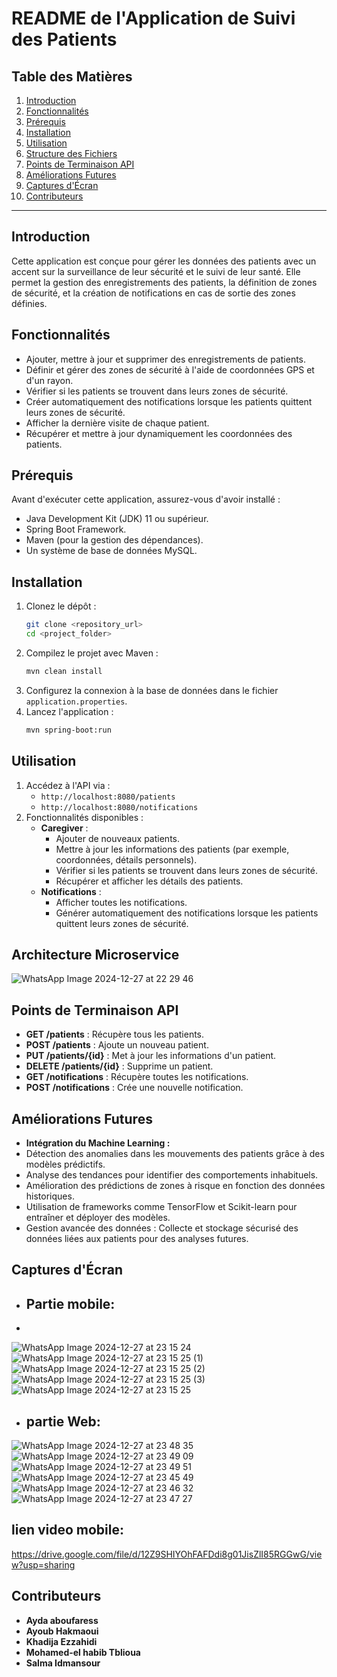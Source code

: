 # README de l'Application de Suivi des Patients

## Table des Matières
1. [Introduction](#introduction)
2. [Fonctionnalités](#fonctionnalités)
3. [Prérequis](#prérequis)
4. [Installation](#installation)
5. [Utilisation](#utilisation)
6. [Structure des Fichiers](#structure-des-fichiers)
7. [Points de Terminaison API](#points-de-terminaison-api)
8. [Améliorations Futures](#améliorations-futures)
9. [Captures d'Écran](#captures-décran)
10. [Contributeurs](#contributeurs)

---

## Introduction
Cette application est conçue pour gérer les données des patients avec un accent sur la surveillance de leur sécurité et le suivi de leur santé. Elle permet la gestion des enregistrements des patients, la définition de zones de sécurité, et la création de notifications en cas de sortie des zones définies.

## Fonctionnalités
- Ajouter, mettre à jour et supprimer des enregistrements de patients.
- Définir et gérer des zones de sécurité à l'aide de coordonnées GPS et d'un rayon.
- Vérifier si les patients se trouvent dans leurs zones de sécurité.
- Créer automatiquement des notifications lorsque les patients quittent leurs zones de sécurité.
- Afficher la dernière visite de chaque patient.
- Récupérer et mettre à jour dynamiquement les coordonnées des patients.

## Prérequis
Avant d'exécuter cette application, assurez-vous d'avoir installé :
- Java Development Kit (JDK) 11 ou supérieur.
- Spring Boot Framework.
- Maven (pour la gestion des dépendances).
- Un système de base de données MySQL.

## Installation
1. Clonez le dépôt :
   ```bash
   git clone <repository_url>
   cd <project_folder>
   ```
2. Compilez le projet avec Maven :
   ```bash
   mvn clean install
   ```
3. Configurez la connexion à la base de données dans le fichier `application.properties`.
4. Lancez l'application :
   ```bash
   mvn spring-boot:run
   ```

## Utilisation
1. Accédez à l'API via :
   - `http://localhost:8080/patients`
   - `http://localhost:8080/notifications`
2. Fonctionnalités disponibles :
   - **Caregiver** :
     - Ajouter de nouveaux patients.
     - Mettre à jour les informations des patients (par exemple, coordonnées, détails personnels).
     - Vérifier si les patients se trouvent dans leurs zones de sécurité.
     - Récupérer et afficher les détails des patients.
   - **Notifications** :
     - Afficher toutes les notifications.
     - Générer automatiquement des notifications lorsque les patients quittent leurs zones de sécurité.

## Architecture Microservice

![WhatsApp Image 2024-12-27 at 22 29 46](https://github.com/user-attachments/assets/a97a607a-9466-4117-9adb-c5999a6f2036)


## Points de Terminaison API
- **GET /patients** : Récupère tous les patients.
- **POST /patients** : Ajoute un nouveau patient.
- **PUT /patients/{id}** : Met à jour les informations d'un patient.
- **DELETE /patients/{id}** : Supprime un patient.
- **GET /notifications** : Récupère toutes les notifications.
- **POST /notifications** : Crée une nouvelle notification.

## Améliorations Futures
- **Intégration du Machine Learning :**
- Détection des anomalies dans les mouvements des patients grâce à des modèles prédictifs.
- Analyse des tendances pour identifier des comportements inhabituels.
- Amélioration des prédictions de zones à risque en fonction des données historiques.
- Utilisation de frameworks comme TensorFlow et Scikit-learn pour entraîner et déployer des modèles.
- Gestion avancée des données : Collecte et stockage sécurisé des données liées aux patients pour des analyses futures.

## Captures d'Écran
- ## **Partie mobile:**
- 
![WhatsApp Image 2024-12-27 at 23 15 24](https://github.com/user-attachments/assets/f000b3be-2048-47e4-88fb-1948d814039c)
![WhatsApp Image 2024-12-27 at 23 15 25 (1)](https://github.com/user-attachments/assets/4eb830fa-bee3-47a4-b5c1-90d73eeef876)
![WhatsApp Image 2024-12-27 at 23 15 25 (2)](https://github.com/user-attachments/assets/c3c1ac21-988a-41ca-b48e-a6af1355801d)
![WhatsApp Image 2024-12-27 at 23 15 25 (3)](https://github.com/user-attachments/assets/94951fa8-3b67-4c72-8aa7-6f86ea6d575c)
![WhatsApp Image 2024-12-27 at 23 15 25](https://github.com/user-attachments/assets/323b16c0-aa01-4c91-be53-3dc1dc5afb64)

- ## **partie Web:**

![WhatsApp Image 2024-12-27 at 23 48 35](https://github.com/user-attachments/assets/57d6886d-fe08-41ff-b7b5-64b0c7d522ab)
![WhatsApp Image 2024-12-27 at 23 49 09](https://github.com/user-attachments/assets/c6400c0b-9893-446e-bea4-b89043556353)
![WhatsApp Image 2024-12-27 at 23 49 51](https://github.com/user-attachments/assets/2deda1e9-b2fc-4323-877b-87aa22ce6a11)
![WhatsApp Image 2024-12-27 at 23 45 49](https://github.com/user-attachments/assets/ba8e7e2b-869b-4a6c-a07c-c32fbe2820cd)
![WhatsApp Image 2024-12-27 at 23 46 32](https://github.com/user-attachments/assets/c0e2854d-3b45-4fe7-ba54-e1c59deaae6a)
![WhatsApp Image 2024-12-27 at 23 47 27](https://github.com/user-attachments/assets/c8c03c42-faf2-4ced-b2f4-e9a2adb90628)

## lien video mobile:
https://drive.google.com/file/d/12Z9SHIYOhFAFDdi8g01JisZlI85RGGwG/view?usp=sharing

## Contributeurs
- **Ayda aboufaress**
- **Ayoub Hakmaoui** 
- **Khadija Ezzahidi**
- **Mohamed-el habib Tblioua**
- **Salma Idmansour** 

